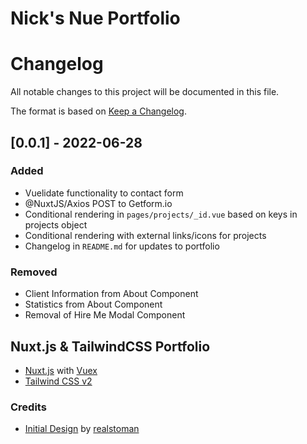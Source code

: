 # Nick's Nue Portfolio

# Changelog
All notable changes to this project will be documented in this file.

The format is based on [Keep a Changelog](https://keepachangelog.com/en/1.0.0/).

## [0.0.1] - 2022-06-28
### Added
- Vuelidate functionality to contact form
- @NuxtJS/Axios POST to Getform.io
- Conditional rendering in `pages/projects/_id.vue` based on keys in projects object
- Conditional rendering with external links/icons for projects
- Changelog in `README.md` for updates to portfolio

### Removed
- Client Information from About Component
- Statistics from About Component
- Removal of Hire Me Modal Component


## Nuxt.js & TailwindCSS Portfolio

- [Nuxt.js](https://nuxtjs.org) with [Vuex](https://vuex.vuejs.org/)
- [Tailwind CSS v2](https://tailwindcss.com)

### Credits
- [Initial Design](https://github.com/Lawndlwd/portfolio) by [realstoman](https://github.com/realstoman)

